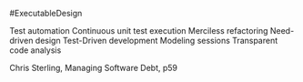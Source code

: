 #ExecutableDesign 

Test automation
Continuous unit test execution
Merciless refactoring
Need-driven design
Test-Driven development
Modeling sessions
Transparent code analysis

Chris Sterling, Managing Software Debt, p59